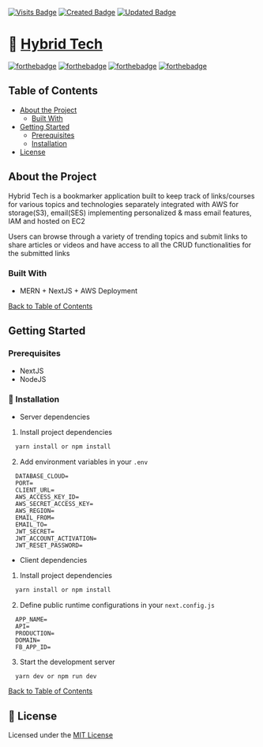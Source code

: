 [![Visits Badge](https://badges.pufler.dev/visits/Navneet-Singh-123/Hybrid-Tech-Server)](https://badges.pufler.dev) [![Created Badge](https://badges.pufler.dev/created/Navneet-Singh-123/Hybrid-Tech-Server)](https://badges.pufler.dev) [![Updated Badge](https://badges.pufler.dev/updated/Navneet-Singh-123/Hybrid-Tech-Server)](https://badges.pufler.dev)

# :eyes: [Hybrid Tech](http://ec2-13-233-84-81.ap-south-1.compute.amazonaws.com/)

[![forthebadge](https://forthebadge.com/images/badges/built-with-love.svg)](https://forthebadge.com) [![forthebadge](https://forthebadge.com/images/badges/made-with-javascript.svg)](https://forthebadge.com) [![forthebadge](https://forthebadge.com/images/badges/uses-html.svg)](https://forthebadge.com) [![forthebadge](https://forthebadge.com/images/badges/uses-css.svg)](https://forthebadge.com)

## Table of Contents

- [About the Project](#about-the-project)
  - [Built With](#built-with)
- [Getting Started](#getting-started)
  - [Prerequisites](#prerequisites)
  - [Installation](#installation)
- [License](#license)

## About the Project

Hybrid Tech is a bookmarker application built to keep track of links/courses for various topics and technologies separately integrated with AWS for storage(S3), email(SES) implementing personalized & mass email features, IAM and hosted on EC2 <br  />

Users can browse through a variety of trending topics and submit links to share articles or videos and have access to all the CRUD functionalities for the submitted links

### Built With

- MERN + NextJS + AWS Deployment

[Back to Table of Contents](#table-of-contents)

## Getting Started

### Prerequisites

- NextJS
- NodeJS

### :construction_worker: Installation

- Server dependencies

1. Install project dependencies

```bash
  yarn install or npm install
```

2. Add environment variables in your `.env`

```env
  DATABASE_CLOUD=
  PORT=
  CLIENT_URL=
  AWS_ACCESS_KEY_ID=
  AWS_SECRET_ACCESS_KEY=
  AWS_REGION=
  EMAIL_FROM=
  EMAIL_TO=
  JWT_SECRET=
  JWT_ACCOUNT_ACTIVATION=
  JWT_RESET_PASSWORD=
```

- Client dependencies

1. Install project dependencies

```bash
  yarn install or npm install
```

2. Define public runtime configurations in your `next.config.js`

```env
  APP_NAME=
  API=
  PRODUCTION=
  DOMAIN=
  FB_APP_ID=
```

3. Start the development server

```bash
  yarn dev or npm run dev
```

[Back to Table of Contents](#table-of-contents)

## :closed_book: License

Licensed under the [MIT License](LICENSE)
